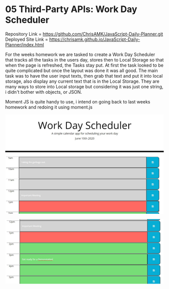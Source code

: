 # 05 Third-Party APIs: Work Day Scheduler

Repository Link = https://github.com/ChrisAMK/JavaScript-Daily-Planner.git
Deployed Site Link = https://chrisamk.github.io/JavaScript-Daily-Planner/index.html

For the weeks homework we are tasked to create a Work Day Scheduler that tracks all the tasks in the users day, stores then to Local Storage so that when the page is refreshed, the Tasks stay put. At first the task looked to be quite complicated but once the layout was done it was all good. The main task was to have the user input texts, then grab that text and put it into local storage, also display any current text that is in the Local Storage. They are many ways to store into Local storage but considering it was just one string, i didn't bother with objects, or JSON.

Moment JS is quite handy to use, i intend on going back to last weeks homework and redoing it using moment.js

![day planner demo](./Assets/Screen1.jpg)

![day planner demo](./Assets/Screen2.jpg)